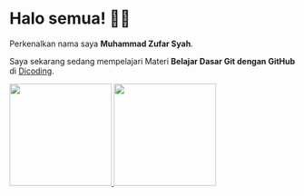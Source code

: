 
# Halo semua! 👋🏻

Perkenalkan nama saya **Muhammad Zufar Syah**.

Saya sekarang sedang mempelajari Materi **Belajar Dasar Git dengan GitHub** di [Dicoding](https://www.dicoding.com/).

<p align="left">
<a href="https://github.com/zufarsyah">
  <img height="180em" src="https://github-readme-stats-eight-theta.vercel.app/api?username=zufarsyah&show_icons=true&theme=algolia&include_all_commits=true&count_private=true"/>
  <img height="180em" src="https://github-readme-stats-eight-theta.vercel.app/api/top-langs/?username=zufarsyah&layout=compact&langs_count=8&theme=algolia"/>
</a>
</p>



<!--
**zufarsyah/zufarsyah** is a ✨ _special_ ✨ repository because its `README.md` (this file) appears on your GitHub profile.
### Hi there 👋
Here are some ideas to get you started:

- 🔭 I’m currently working on ...
- 🌱 I’m currently learning ...
- 👯 I’m looking to collaborate on ...
- 🤔 I’m looking for help with ...
- 💬 Ask me about ...
- 📫 How to reach me: ...
- 😄 Pronouns: ...
- ⚡ Fun fact: ...
-->
